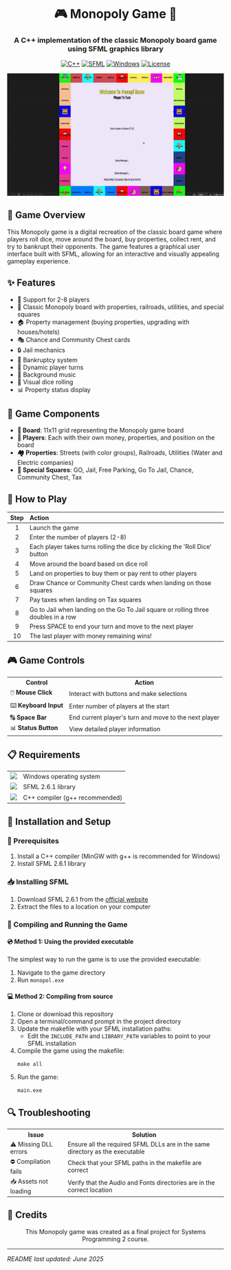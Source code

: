 <div align="center">

# 🎮 Monopoly Game 🎲

### A C++ implementation of the classic Monopoly board game using SFML graphics library

[![C++](https://img.shields.io/badge/Language-C%2B%2B-blue.svg)](https://isocpp.org/) 
[![SFML](https://img.shields.io/badge/Library-SFML%202.6.1-green.svg)](https://www.sfml-dev.org/) 
[![Windows](https://img.shields.io/badge/Platform-Windows-brightgreen.svg)](https://www.microsoft.com/windows) 
[![License](https://img.shields.io/badge/License-Educational-lightgrey.svg)]()

</div>

<p align="center">
  <img src="MonopolGame.gif" alt="Monopoly Game Demo" width="600">
</p>

## 🎯 Game Overview

This Monopoly game is a digital recreation of the classic board game where players roll dice, move around the board, buy properties, collect rent, and try to bankrupt their opponents. The game features a graphical user interface built with SFML, allowing for an interactive and visually appealing gameplay experience.

## ✨ Features

- 👥 Support for 2-8 players
- 🏢 Classic Monopoly board with properties, railroads, utilities, and special squares
- 🏠 Property management (buying properties, upgrading with houses/hotels)
- 🎭 Chance and Community Chest cards
- 🔒 Jail mechanics
- 💸 Bankruptcy system
- 🔄 Dynamic player turns
- 🎵 Background music
- 🎲 Visual dice rolling
- 📊 Property status display

## 🧩 Game Components

- **🏦 Board**: 11x11 grid representing the Monopoly game board
- **👤 Players**: Each with their own money, properties, and position on the board
- **🏘️ Properties**: Streets (with color groups), Railroads, Utilities (Water and Electric companies)
- **🎯 Special Squares**: GO, Jail, Free Parking, Go To Jail, Chance, Community Chest, Tax

## 🎲 How to Play

<div align="center">

| Step | Action |
|:---:|:---|
| 1 | Launch the game |
| 2 | Enter the number of players (2-8) |
| 3 | Each player takes turns rolling the dice by clicking the 'Roll Dice' button |
| 4 | Move around the board based on dice roll |
| 5 | Land on properties to buy them or pay rent to other players |
| 6 | Draw Chance or Community Chest cards when landing on those squares |
| 7 | Pay taxes when landing on Tax squares |
| 8 | Go to Jail when landing on the Go To Jail square or rolling three doubles in a row |
| 9 | Press SPACE to end your turn and move to the next player |
| 10 | The last player with money remaining wins! |

</div>

## 🎮 Game Controls

<table align="center">
  <tr>
    <th>Control</th>
    <th>Action</th>
  </tr>
  <tr>
    <td>🖱️ <b>Mouse Click</b></td>
    <td>Interact with buttons and make selections</td>
  </tr>
  <tr>
    <td>⌨️ <b>Keyboard Input</b></td>
    <td>Enter number of players at the start</td>
  </tr>
  <tr>
    <td>🔠 <b>Space Bar</b></td>
    <td>End current player's turn and move to the next player</td>
  </tr>
  <tr>
    <td>📊 <b>Status Button</b></td>
    <td>View detailed player information</td>
  </tr>
</table>

## 📋 Requirements

<table align="center">
  <tr>
    <td align="center"><img src="https://img.icons8.com/color/48/000000/windows-10.png"/></td>
    <td>Windows operating system</td>
  </tr>
  <tr>
    <td align="center"><img src="https://img.icons8.com/color/48/000000/library.png"/></td>
    <td>SFML 2.6.1 library</td>
  </tr>
  <tr>
    <td align="center"><img src="https://img.icons8.com/color/48/000000/c-plus-plus-logo.png"/></td>
    <td>C++ compiler (g++ recommended)</td>
  </tr>
</table>

## 🔧 Installation and Setup

### 📝 Prerequisites

1. Install a C++ compiler (MinGW with g++ is recommended for Windows)
2. Install SFML 2.6.1 library

### 📥 Installing SFML

1. Download SFML 2.6.1 from the [official website](https://www.sfml-dev.org/download.php)
2. Extract the files to a location on your computer

### 🚀 Compiling and Running the Game

#### 💿 Method 1: Using the provided executable

The simplest way to run the game is to use the provided executable:

1. Navigate to the game directory
2. Run `monopol.exe`

#### 💻 Method 2: Compiling from source

1. Clone or download this repository
2. Open a terminal/command prompt in the project directory
3. Update the makefile with your SFML installation paths:
   - Edit the `INCLUDE_PATH` and `LIBRARY_PATH` variables to point to your SFML installation
4. Compile the game using the makefile:
   ```
   make all
   ```
5. Run the game:
   ```
   main.exe
   ```

## 🔍 Troubleshooting

<table align="center">
  <tr>
    <th>Issue</th>
    <th>Solution</th>
  </tr>
  <tr>
    <td>⚠️ Missing DLL errors</td>
    <td>Ensure all the required SFML DLLs are in the same directory as the executable</td>
  </tr>
  <tr>
    <td>⛔ Compilation fails</td>
    <td>Check that your SFML paths in the makefile are correct</td>
  </tr>
  <tr>
    <td>📥 Assets not loading</td>
    <td>Verify that the Audio and Fonts directories are in the correct location</td>
  </tr>
</table>

## 👏 Credits

<div align="center">

This Monopoly game was created as a final project for Systems Programming 2 course.

</div>



<hr>

<i>README last updated: June 2025</i>

</div>
